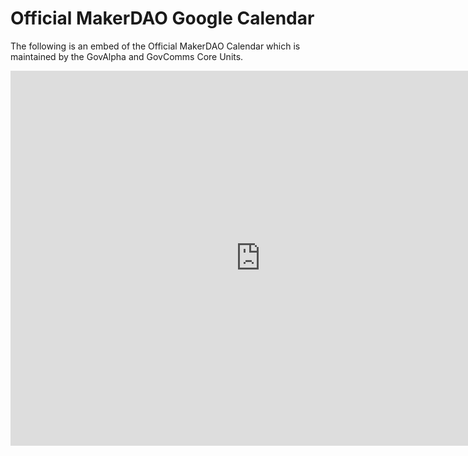 # Official MakerDAO Google Calendar

The following is an embed of the Official MakerDAO Calendar which is maintained by the GovAlpha and GovComms Core Units.

<iframe src="https://calendar.google.com/calendar/embed?src=makerdao.com_3efhm2ghipksegl009ktniomdk%40group.calendar.google.com&ctz=Europe%2FLondon" style="border: 0" width="800" height="600" frameborder="0" scrolling="no"></iframe>